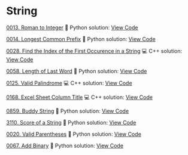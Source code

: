 # String


[0013. Roman to Integer](https://leetcode.com/problems/roman-to-integer/)
🐍 Python solution: [View Code](../Problems/0013.Roman-to-Integer/0013.Roman-to-Integer.py)

[0014. Longest Common Prefix](https://leetcode.com/problems/longest-common-prefix/)
🐍 Python solution: [View Code](../Problems/0014.Longest-Common-Prefix/0014.Longest-Common-Prefix.py)

[0028. Find the Index of the First Occurence in a String](https://leetcode.com/problems/find-the-index-of-the-first-occurence-in-a-string/)
💻 C++ solution: [View Code](../Problems/0028.Find-the-Index-of-the-First-Occurence-in-a-String/0028.Find-the-Index-of-the-First-Occurence-in-a-String.cpp)

[0058. Length of Last Word](https://leetcode.com/problems/length-of-last-word/)
🐍 Python solution: [View Code](../Problems/0058.Length-of-Last-Word/0058.Length-of-Last-Word.py)

[0125. Valid Palindrome](https://leetcode.com/problems/valid-palindrome/)
💻 C++ solution: [View Code](../Problems/0125.Valid-Palindrome/0125.Valid-Palindrome.cpp)

[0168. Excel Sheet Column Title](https://leetcode.com/problems/excel-sheet-column-title/)
💻 C++ solution: [View Code](../Problems/0168.Excel-Sheet-Column-Title/0168.Excel-Sheet-Column-Title.cpp)

[0859. Buddy String](https://leetcode.com/problems/buddy-string/)
🐍 Python solution: [View Code](../Problems/0859.Buddy-String/0859.Buddy-String.py)

[3110. Score of a String](https://leetcode.com/problems/score-of-a-string/)
🐍 Python solution: [View Code](../Problems/3110.Score-of-a-String/3110.Score-of-a-String.py)

[0020. Valid Parentheses](https://leetcode.com/problems/valid-parentheses/)
🐍 Python solution: [View Code](../Problems/0020.valid-parentheses/0020.valid-parentheses.py)

[0067. Add Binary](https://leetcode.com/problems/add-binary/)
🐍 Python solution: [View Code](../Problems/0067.add-binary/0067.add-binary.py)
